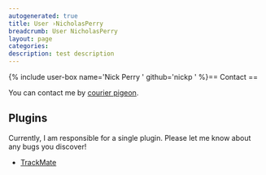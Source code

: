 ```yaml
---
autogenerated: true
title: User ›NicholasPerry
breadcrumb: User NicholasPerry
layout: page
categories: 
description: test description
---
```


{% include user-box name='Nick Perry ' github='nickp ' %}== Contact ==

You can contact me by [courier pigeon](mailto:nicholas.m.perry_at_gmail.com).

## Plugins

Currently, I am responsible for a single plugin. Please let me know about any bugs you discover\!

  - [TrackMate](TrackMate )
